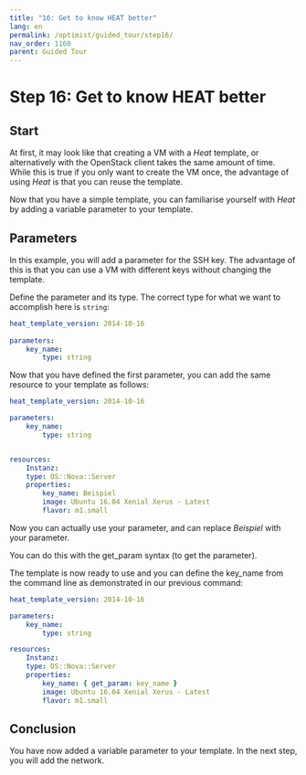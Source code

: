 ```yaml
---
title: "16: Get to know HEAT better"
lang: en
permalink: /optimist/guided_tour/step16/
nav_order: 1160
parent: Guided Tour
---
```


# Step 16: Get to know HEAT better

## Start

At first, it may look like that creating a VM with a *Heat* template, or
alternatively with the OpenStack client takes the same amount of time. While this is true if you
only want to create the VM once, the advantage of using *Heat* is
that you can reuse the template.

Now that you have a simple template, you can familiarise yourself with *Heat* by adding a variable parameter to your template.

## Parameters

In this example, you will add a parameter for the SSH key. The advantage of this
is that you can use a VM with different keys without changing the template.

Define the parameter and its type. The correct type for
what we want to accomplish here is `string`:

```yaml
heat_template_version: 2014-10-16
 
parameters:
    key_name:
        type: string
```

Now that you have defined the first parameter, you can add the same resource to
your template as follows:

```yaml
heat_template_version: 2014-10-16

parameters:
    key_name:
        type: string


resources:
    Instanz:
    type: OS::Nova::Server
    properties:
        key_name: Beispiel
        image: Ubuntu 16.04 Xenial Xerus - Latest
        flavor: m1.small
```

Now you can actually use your parameter, and can replace *Beispiel* with
your parameter.

You can do this with the get\_param syntax (to get the parameter).

The template is now ready to use and you can define the key\_name from the command line as demonstrated in our previous command:

```yaml
heat_template_version: 2014-10-16

parameters:
    key_name:
        type: string

resources:
    Instanz:
    type: OS::Nova::Server
    properties:
        key_name: { get_param: key_name }
        image: Ubuntu 16.04 Xenial Xerus - Latest
        flavor: m1.small
```

## Conclusion

You have now added a variable parameter to your template. In the next step, you will add the network.
